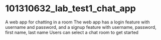 # 101310632_lab_test1_chat_app
 A web app for chatting in a room
 The web app has a login feature with username and password, and a signup feature with username, password, first name, last name
 Users can select a chat room to get started